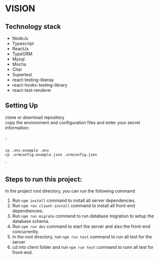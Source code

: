 # VISION

## Technology stack

- NodeJs
- Typescript
- ReactJs
- TypeORM
- Mysql
- Mocha
- Chai
- Supertest
- react-testing-liberay
- react-hooks-testing-library
- react-test-renderer

## Setting Up

clone or download repository <br>
copy the environment and configuration files and enter your secret information: <br>

### `

    cp .env.example .env
    cp .ormconfig.example.json .ormconfig.json

`

## Steps to run this project:

In the project root directory, you can run the following command

1. Run `npm install` command to install all server dependencies.
2. Run `npm run client-install` command to install all front-end dependiencies.
3. Run `npm run migrate` command to run database migration to setup the database schema.
4. Run `npm run dev` command to start the server and also the front-end concurrently.
5. In the root directory, run `npm run test` command to run all test for the server
6. cd into client folder and run `npm run test` command to runn all test for front-end.
